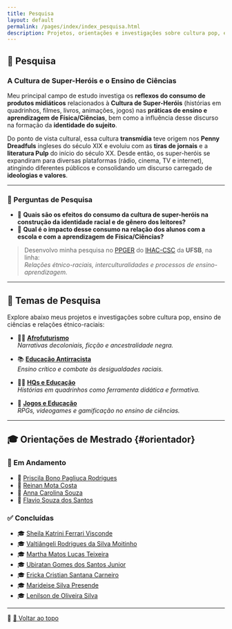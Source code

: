 ```yaml
---
title: Pesquisa
layout: default
permalink: /pages/index/index_pesquisa.html
description: Projetos, orientações e investigações sobre cultura pop, ensino de ciências e relações étnico-raciais.
---
```


## 🔬 Pesquisa

### A Cultura de Super-Heróis e o Ensino de Ciências

Meu principal campo de estudo investiga os **reflexos do consumo de produtos midiáticos** relacionados à **Cultura de Super-Heróis** (histórias em quadrinhos, filmes, livros, animações, jogos) nas **práticas de ensino e aprendizagem de Física/Ciências**, bem como a influência desse discurso na formação da **identidade do sujeito**.

Do ponto de vista cultural, essa cultura **transmídia** teve origem nos **Penny Dreadfuls** ingleses do século XIX e evoluiu com as **tiras de jornais** e a **literatura Pulp** do início do século XX. Desde então, os super-heróis se expandiram para diversas plataformas (rádio, cinema, TV e internet), atingindo diferentes públicos e consolidando um discurso carregado de **ideologias e valores**.

---

### 📌 Perguntas de Pesquisa

- 🧠 **Quais são os efeitos do consumo da cultura de super-heróis na construção da identidade racial e de gênero dos leitores?**  
- 🧪 **Qual é o impacto desse consumo na relação dos alunos com a escola e com a aprendizagem de Física/Ciências?**

> Desenvolvo minha pesquisa no [PPGER](https://ufsb.edu.br/ppger/) do [IHAC-CSC](https://ufsb.edu.br/ihac-csc/) da **UFSB**, na linha:  
> _Relações étnico-raciais, interculturalidades e processos de ensino-aprendizagem._

---

## 🧭 Temas de Pesquisa

Explore abaixo meus projetos e investigações sobre cultura pop, ensino de ciências e relações étnico-raciais:

- ✊🏾 **[Afrofuturismo](/pages/pesquisa/pesquisa_afro.html)**  
  *Narrativas decoloniais, ficção e ancestralidade negra.*

- 📚 **[Educação Antirracista](/pages/pesquisa/pesquisa_edu.html)**  
  *Ensino crítico e combate às desigualdades raciais.*

- 🦸‍♂️ **[HQs e Educação](/pages/pesquisa/pesquisa_hq.html)**  
  *Histórias em quadrinhos como ferramenta didática e formativa.*

- 🎲 **[Jogos e Educação](/pages/pesquisa/pesquisa_jogos.html)**  
  *RPGs, videogames e gamificação no ensino de ciências.*

---

## 🎓 Orientações de Mestrado {#orientador}

### 📌 Em Andamento

- 👤 [Priscila Bono Pagliuca Rodrigues](http://lattes.cnpq.br/3929221160338872)  
- 👤 [Reinan Mota Costa](http://lattes.cnpq.br/)  
- 👤 [Anna Carolina Souza](http://lattes.cnpq.br/)  
- 👤 [Flavio Souza dos Santos](http://lattes.cnpq.br/)

### ✅ Concluídas

- 🎓 [Sheila Katrini Ferrari Visconde](http://lattes.cnpq.br/8317287394228958)  
- 🎓 [Valtiângeli Rodrigues da Silva Moitinho](http://lattes.cnpq.br/0265292324050570)  
- 🎓 [Martha Matos Lucas Teixeira](http://lattes.cnpq.br/9137805008331639)  
- 🎓 [Ubiratan Gomes dos Santos Junior](http://lattes.cnpq.br/8121344743580077)  
- 🎓 [Ericka Cristian Santana Carneiro](http://lattes.cnpq.br/7545687911475904)  
- 🎓 [Marideise Silva Presende](http://lattes.cnpq.br/0937458579414776)  
- 🎓 [Lenilson de Oliveira Silva](http://lattes.cnpq.br/3523225974376488)

---

📌 [🔼 Voltar ao topo](#top)

